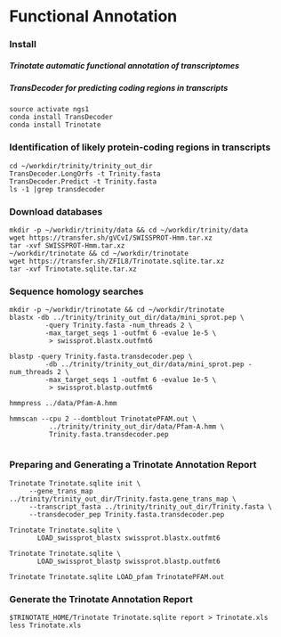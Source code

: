 # Functional Annotation
### Install
##### Trinotate automatic functional annotation of transcriptomes
##### TransDecoder for predicting coding regions in transcripts

``` 
source activate ngs1
conda install TransDecoder
conda install Trinotate
```
### Identification of likely protein-coding regions in transcripts

```
cd ~/workdir/trinity/trinity_out_dir
TransDecoder.LongOrfs -t Trinity.fasta
TransDecoder.Predict -t Trinity.fasta
ls -1 |grep transdecoder
```
### Download  databases
```
mkdir -p ~/workdir/trinity/data && cd ~/workdir/trinity/data
wget https://transfer.sh/gVCvI/SWISSPROT-Hmm.tar.xz
tar -xvf SWISSPROT-Hmm.tar.xz
~/workdir/trinotate && cd ~/workdir/trinotate
wget https://transfer.sh/ZFIL8/Trinotate.sqlite.tar.xz
tar -xvf Trinotate.sqlite.tar.xz
```

### Sequence homology searches

```
mkdir -p ~/workdir/trinotate && cd ~/workdir/trinotate
blastx -db ../trinity/trinity_out_dir/data/mini_sprot.pep \
         -query Trinity.fasta -num_threads 2 \
         -max_target_seqs 1 -outfmt 6 -evalue 1e-5 \
          > swissprot.blastx.outfmt6
          
blastp -query Trinity.fasta.transdecoder.pep \
         -db ../trinity/trinity_out_dir/data/mini_sprot.pep -num_threads 2 \
         -max_target_seqs 1 -outfmt 6 -evalue 1e-5 \
          > swissprot.blastp.outfmt6

hmmpress ../data/Pfam-A.hmm

hmmscan --cpu 2 --domtblout TrinotatePFAM.out \
          ../trinity/trinity_out_dir/data/Pfam-A.hmm \
          Trinity.fasta.transdecoder.pep
          
```

### Preparing and Generating a Trinotate Annotation Report

```
Trinotate Trinotate.sqlite init \
     --gene_trans_map ../trinity/trinity_out_dir/Trinity.fasta.gene_trans_map \
     --transcript_fasta ../trinity/trinity_out_dir/Trinity.fasta \
     --transdecoder_pep Trinity.fasta.transdecoder.pep

Trinotate Trinotate.sqlite \
       LOAD_swissprot_blastx swissprot.blastx.outfmt6
       
Trinotate Trinotate.sqlite \
       LOAD_swissprot_blastp swissprot.blastp.outfmt6
 
Trinotate Trinotate.sqlite LOAD_pfam TrinotatePFAM.out
```
### Generate the Trinotate Annotation Report

```
$TRINOTATE_HOME/Trinotate Trinotate.sqlite report > Trinotate.xls
less Trinotate.xls
```
